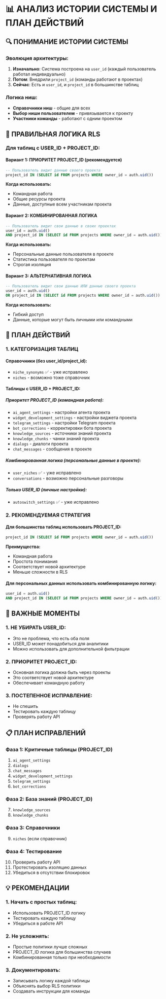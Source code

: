 # 📊 АНАЛИЗ ИСТОРИИ СИСТЕМЫ И ПЛАН ДЕЙСТВИЙ

## 🔍 ПОНИМАНИЕ ИСТОРИИ СИСТЕМЫ

### Эволюция архитектуры:
1. **Изначально**: Система построена на `user_id` (каждый пользователь работал индивидуально)
2. **Потом**: Внедрили `project_id` (команды работают в проектах)
3. **Сейчас**: Есть и `user_id`, и `project_id` в большинстве таблиц

### Логика ниш:
- **Справочники ниш** - общие для всех
- **Выбор ниши пользователем** - привязывается к проекту
- **Участники команды** - работают с одним проектом

## 🎯 ПРАВИЛЬНАЯ ЛОГИКА RLS

### Для таблиц с USER_ID + PROJECT_ID:

#### Вариант 1: ПРИОРИТЕТ PROJECT_ID (рекомендуется)
```sql
-- Пользователь видит данные своего проекта
project_id IN (SELECT id FROM projects WHERE owner_id = auth.uid())
```
**Когда использовать:**
- Командная работа
- Общие ресурсы проекта
- Данные, доступные всем участникам проекта

#### Вариант 2: КОМБИНИРОВАННАЯ ЛОГИКА
```sql
-- Пользователь видит свои данные в своих проектах
user_id = auth.uid() 
AND project_id IN (SELECT id FROM projects WHERE owner_id = auth.uid())
```
**Когда использовать:**
- Персональные данные пользователя в проекте
- Статистика пользователя по проектам
- Строгая изоляция

#### Вариант 3: АЛЬТЕРНАТИВНАЯ ЛОГИКА
```sql
-- Пользователь видит свои данные ИЛИ данные своего проекта
user_id = auth.uid() 
OR project_id IN (SELECT id FROM projects WHERE owner_id = auth.uid())
```
**Когда использовать:**
- Гибкий доступ
- Данные, которые могут быть личными или командными

## 🔧 ПЛАН ДЕЙСТВИЙ

### 1. КАТЕГОРИЗАЦИЯ ТАБЛИЦ

#### Справочники (без user_id/project_id):
- `niche_synonyms` ✅ - уже исправлено
- `niches` - возможно тоже справочник

#### Таблицы с USER_ID + PROJECT_ID:

##### Приоритет PROJECT_ID (командная работа):
- `ai_agent_settings` - настройки агента проекта
- `widget_development_settings` - настройки виджета проекта
- `telegram_settings` - настройки Telegram проекта
- `bot_corrections` - корректировки бота проекта
- `knowledge_sources` - источники знаний проекта
- `knowledge_chunks` - чанки знаний проекта
- `dialogs` - диалоги проекта
- `chat_messages` - сообщения в проекте

##### Комбинированная логика (персональные данные в проекте):
- `user_niches` ✅ - уже исправлено
- `conversations` - возможно персональные разговоры

##### Только USER_ID (личные настройки):
- `autoswitch_settings` ✅ - уже исправлено

### 2. РЕКОМЕНДУЕМАЯ СТРАТЕГИЯ

#### Для большинства таблиц использовать PROJECT_ID:
```sql
project_id IN (SELECT id FROM projects WHERE owner_id = auth.uid())
```

**Преимущества:**
- Командная работа
- Простота понимания
- Соответствует новой архитектуре
- Меньше сложности в RLS

#### Для персональных данных использовать комбинированную логику:
```sql
user_id = auth.uid() 
AND project_id IN (SELECT id FROM projects WHERE owner_id = auth.uid())
```

## 🚨 ВАЖНЫЕ МОМЕНТЫ

### 1. НЕ УБИРАТЬ USER_ID:
- Это не проблема, что есть оба поля
- USER_ID может понадобиться для аналитики
- Можно использовать для дополнительной фильтрации

### 2. ПРИОРИТЕТ PROJECT_ID:
- Основная логика должна быть через проекты
- Это соответствует новой архитектуре
- Обеспечивает командную работу

### 3. ПОСТЕПЕННОЕ ИСПРАВЛЕНИЕ:
- Не спешить
- Тестировать каждую таблицу
- Проверять работу API

## 📋 ПЛАН ИСПРАВЛЕНИЙ

### Фаза 1: Критичные таблицы (PROJECT_ID)
1. `ai_agent_settings`
2. `dialogs`
3. `chat_messages`
4. `widget_development_settings`
5. `telegram_settings`
6. `bot_corrections`

### Фаза 2: База знаний (PROJECT_ID)
7. `knowledge_sources`
8. `knowledge_chunks`

### Фаза 3: Справочники
9. `niches` (если справочник)

### Фаза 4: Тестирование
10. Проверить работу API
11. Протестировать изоляцию данных
12. Убедиться в отсутствии блокировок

## 💡 РЕКОМЕНДАЦИИ

### 1. Начать с простых таблиц:
- Использовать PROJECT_ID логику
- Тестировать каждую таблицу
- Убедиться в работе API

### 2. Не усложнять:
- Простые политики лучше сложных
- PROJECT_ID логика для большинства случаев
- Комбинированная только при необходимости

### 3. Документировать:
- Записывать логику каждой таблицы
- Объяснять выбор RLS политики
- Создавать инструкции для команды
